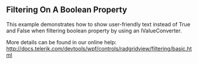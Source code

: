 ## Filtering On A Boolean Property
This example demonstrates how to show user-friendly text instead of True and False when filtering boolean property by using an IValueConverter.

More details can be found in our online help:
http://docs.telerik.com/devtools/wpf/controls/radgridview/filtering/basic.html

[//]: <KeyWords: value, converter>